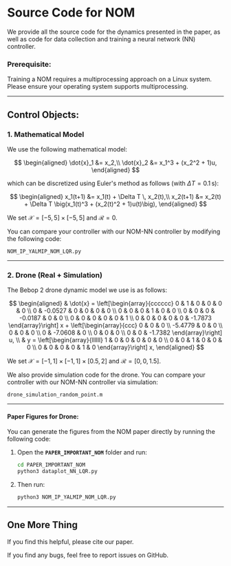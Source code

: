 # Source Code for NOM

We provide all the source code for the dynamics presented in the paper, as well as code for data collection and training a neural network (NN) controller. 

### Prerequisite:
Training a NOM requires a multiprocessing approach on a Linux system. Please ensure your operating system supports multiprocessing.

---

## Control Objects:

### 1. Mathematical Model
We use the following mathematical model:

$$
\begin{aligned}
\dot{x}_1 &= x_2,\\
\dot{x}_2 &= x_1^3 + (x_2^2 + 1)u,
\end{aligned}
$$

which can be discretized using Euler's method as follows (with $\Delta T = 0.1 \, \text{s}$):

$$
\begin{aligned}
x_1(t+1) &= x_1(t) + \Delta T \, x_2(t),\\
x_2(t+1) &= x_2(t) + \Delta T \big(x_1(t)^3 + (x_2(t)^2 + 1)u(t)\big),
\end{aligned}
$$

We set $\mathcal{X} = [-5, 5] \times [-5, 5]$ and $\mathcal{R} = 0$. 

You can compare your controller with our NOM-NN controller by modifying the following code:

    NOM_IP_YALMIP_NOM_LQR.py

---

### 2. Drone (Real + Simulation)
The Bebop 2 drone dynamic model we use is as follows:

$$
\begin{aligned}
& \dot{x} = \left[\begin{array}{cccccc}
0 & 1 & 0 & 0 & 0 & 0 \\
0 & -0.0527 & 0 & 0 & 0 & 0 \\
0 & 0 & 0 & 1 & 0 & 0 \\
0 & 0 & 0 & -0.0187 & 0 & 0 \\
0 & 0 & 0 & 0 & 0 & 1 \\
0 & 0 & 0 & 0 & 0 & -1.7873
\end{array}\right] x + \left[\begin{array}{ccc}
0 & 0 & 0 \\
-5.4779 & 0 & 0 \\
0 & 0 & 0 \\
0 & -7.0608 & 0 \\
0 & 0 & 0 \\
0 & 0 & -1.7382
\end{array}\right] u, \\
& y = \left[\begin{array}{llllll}
1 & 0 & 0 & 0 & 0 & 0 \\
0 & 0 & 1 & 0 & 0 & 0 \\
0 & 0 & 0 & 0 & 1 & 0
\end{array}\right] x,
\end{aligned}
$$

We set $\mathcal{X} = [-1, 1] \times [-1, 1] \times [0.5, 2]$ and $\mathcal{R} = [0, 0, 1.5]$.

We also provide simulation code for the drone. You can compare your controller with our NOM-NN controller via simulation:

    drone_simulation_random_point.m

---

#### Paper Figures for Drone:
You can generate the figures from the NOM paper directly by running the following code:

1. Open the **`PAPER_IMPORTANT_NOM`** folder and run:
    ```bash
    cd PAPER_IMPORTANT_NOM
    python3 dataplot_NN_LQR.py
    ```
2. Then run:
    ```bash
    python3 NOM_IP_YALMIP_NOM_LQR.py
    ```

---

## One More Thing
If you find this helpful, please cite our paper.

If you find any bugs, feel free to report issues on GitHub.

